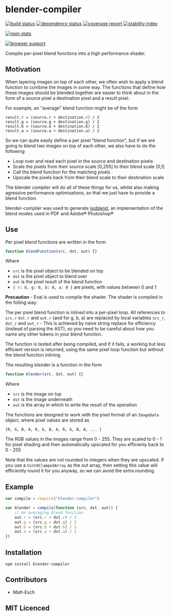 # blender-compiler

[![build status][1]][2] [![dependency status][3]][4] [![coverage report][9]][10] [![stability index][15]][16]

[![npm stats][13]][14]

[![browser support][5]][6]

Compile per-pixel blend functions into a high performance shader.

## Motivation

When layering images on top of each other, we often wish to apply a blend
function to combine the images in some way. The functions that define how these
images should be blended together are easier to think about in the form of a
source pixel a destination pixel and a result pixel.

For example, an "average" blend function might be of the form

    result.r = (source.r + destination.r) / 2
    result.g = (source.g + destination.g) / 2
    result.b = (source.b + destination.b) / 2
    result.a = (source.a + destination.a) / 2

So we can quite easily define a per pixel "blend function", but if we are going
to blend two images on top of each other, we also have to do the following

  - Loop over and read each pixel in the source and destination pixels
  - Scale the pixels from their source scale [0,255] to their blend scale [0,1]
  - Call the blend function for the matching pixels
  - Upscale the pixels back from their blend scale to their destination scale

The blender compiler will do all of these things for us, whilst also making
agressive performance optimisations, so that we just have to provide a blend
function.

blender-compiler was used to generate [isoblend][17], an implementation of the
blend modes used in PDF and Adobe® Photoshop®

## Use

Per pixel blend functions are written in the form

```js
function blendFunction(src, dst, out) {}
```

Where
  - `src` is the pixel object to be blended on top
  - `dst` is the pixel object to blend over
  - `out` is the pixel result of the blend function
  - `{ r: 0, g: 0, b: 0, a: 0 }` are pixels, with values between 0 and 1

**Precaution** - Eval is used to compile the shader. The shader is compiled in
the folling way:

The per pixel blend function is inlined into a per-pixel loop. All references
to `src.r` `dst.r` and `out.r` (and for g, b, a) are replaced by local variables
`src_r`, `dst_r` and `out_r` - This is achieved by naive string replace for
efficiency (instead of parsing the AST), so you need to be careful about how
you name any other tokens in your blend function.

The function is tested after being compiled, and if it fails, a working but
less efficient version is returned, using the same pixel loop function but
without the blend function inlining.

The resulting blender is a function in the form

```js
function blender(src, dst, out) {}
```

Where
  - `src` is the image on top
  - `dst` is the image underneath
  - `out` is the array in which to write the result of the operation

The functions are designed to work with the pixel format of an `ImageData`
object, where pixel values are stored as

    [R, G, B, A, R, G, B, A, R, G, B, A, ... ]

The RGB values in the images range from 0 - 255. They are scaled to 0 - 1 for
pixel shading and then automatically upscaled for you efficienly back to 0 - 255

Note that the values are not rounded to integers when they are upscaled. If you
use a `Uint8ClampedArray` as the out array, then setting this value will
efficiently round it for you anyway, so we can avoid the extra rounding.

## Example

```js
var compile = require("blender-compiler")

var blender = compile(function (src, dst, out)) {
    // An averaging blend function
    out.r = (src.r + dst.r) / 2
    out.g = (src.g + dst.g) / 2
    out.b = (src.b + dst.b) / 2
    out.a = (src.a + dst.a) / 2
})
```

## Installation

`npm install blender-compiler`

## Contributors

 - Matt-Esch

## MIT Licenced

  [1]: https://secure.travis-ci.org/Matt-Esch/isoblend.png
  [2]: https://travis-ci.org/Matt-Esch/isoblend
  [3]: https://david-dm.org/Matt-Esch/isoblend.png
  [4]: https://david-dm.org/Matt-Esch/isoblend
  [5]: https://ci.testling.com/Matt-Esch/isoblend.png
  [6]: https://ci.testling.com/Matt-Esch/isoblend
  [9]: https://coveralls.io/repos/Matt-Esch/isoblend/badge.png
  [10]: https://coveralls.io/r/Matt-Esch/isoblend
  [13]: https://nodei.co/npm/isoblend.png?downloads=true&stars=true
  [14]: https://nodei.co/npm/isoblend
  [15]: http://hughsk.github.io/stability-badges/dist/unstable.svg
  [16]: http://github.com/hughsk/stability-badges

  [7]: https://badge.fury.io/js/isoblend.png
  [8]: https://badge.fury.io/js/isoblend
  [11]: https://gemnasium.com/Matt-Esch/isoblend.png
  [12]: https://gemnasium.com/Matt-Esch/isoblend

  [17]: https://github.com/Matt-Esch/isoblend
